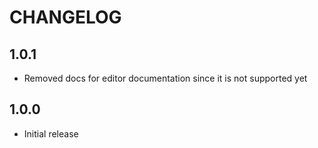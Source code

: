 # CHANGELOG

## 1.0.1

- Removed docs for editor documentation since it is not supported yet

## 1.0.0

- Initial release